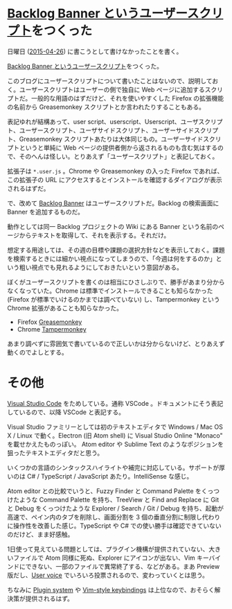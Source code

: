 # [Backlog Banner というユーザースクリプト][backlog-banner]をつくった

日曜日 ([2015-04-26][]) に書こうとして書けなかったことを書く。

[Backlog Banner というユーザースクリプト][backlog-banner]をつくった。

このブログにユーザースクリプトについて書いたことはないので、説明しておく。ユーザースクリプトはユーザーの側で独自に Web ページに追加するスクリプトだ。一般的な用語のはずだけど、それを使いやすくした Firefox の拡張機能の名前から Greasemonkey スクリプトとか言われたりすることもある。

表記ゆれが結構あって、user script、userscript、Userscript、ユーザスクリプト、ユーザースクリプト、ユーザサイドスクリプト、ユーザーサイドスクリプト、Greasemonkey スクリプトあたりは大体同じもの。ユーザーサイドスクリプトというと単純に Web ページの提供者側から返されるものも含む気はするので、そのへんは怪しい。とりあえず「ユーザースクリプト」と表記しておく。

拡張子は `*.user.js` 。Chrome や Greasemonkey の入った Firefox であれば、この拡張子の URL にアクセスするとインストールを確認するダイアログが表示されるはずだ。

で、改めて [Backlog Banner][backlog-banner] はユーザースクリプトだ。Backlog の検索画面に Banner を追加するものだ。

動作としては同一 Backlog プロジェクトの Wiki にある Banner という名前のページからテキストを取得して、それを表示する。それだけ。

想定する用途しては、その週の目標や課題の選択方針などを表示しておく。課題を検索するときには細かい視点になってしまうので、「今週は何をするのか」という粗い視点でも見れるようにしておきたいという意図がある。

ぼくがユーザースクリプトを書くのは相当にひさしぶりで、勝手があまり分からなくなっていた。Chrome は標準でインストールできることも知らなかった (Firefox が標準でいけるのかまでは調べていない) し、Tampermonkey という Chrome 拡張があることも知らなかった。

- Firefox [Greasemonkey][greasemonkey]
- Chrome  [Tampermonkey][tampermonkey]

あまり調べずに雰囲気で書いているので正しいかは分からないけど、とりあえず動くのでよしとする。

# その他

[Visual Studio Code][vscode] をためしている。通称 VSCode 。ドキュメントにそう表記しているので、以降 VSCode と表記する。

Visual Studio ファミリーとしては初のテキストエディタで Windows / Mac OS X / Linux で動く。Electron (旧 Atom shell) に Visual Studio Online "Monaco" を載せかえたものっぽい。 Atom editor や Sublime Text のようなポジションを狙ったテキストエディタだと思う。

いくつかの言語のシンタックスハイライトや補完に対応している。サポートが厚いのは C# / TypeScript / JavaScript あたり。IntelliSense な感じ。

Atom editor との比較でいうと、Fuzzy Finder と Command Palette をくっつけたような Command Palette を持ち、TreeView と Find and Replace に Git と Debug をくっつけたような Explorer / Search / Git / Debug を持ち、起動が高速で、ペイン内のタブを削除し、画面分割を 3 個の垂直分割に制限し代わりに操作性を改善した感じ。TypeScript や C# での使い勝手は確認できていないのだけど、まま好感触。

1日使って見えている問題としては、プラグイン機構が提供されていない、大きいファイルで Atom 同様に死ぬ、Explorer にアイコンが出ない、Vim キーバインドにできない、一部のファイルで異常終了する、などがある。まあ Preview 版だし、[User voice][vscode-user-voice] でいろいろ投票されるので、変わっていくとは思う。

ちなみに [Plugin system](http://visualstudio.uservoice.com/forums/293070-visual-studio-code/suggestions/7752408-plugin-system) や [Vim-style keybindings](http://visualstudio.uservoice.com/forums/293070-visual-studio-code/suggestions/7752447-vim-style-keybindings) は上位なので、おそらく解決策が提供されるはず。

[vscode]: https://code.visualstudio.com/
[vscode-user-voice]: http://visualstudio.uservoice.com/forums/293070-visual-studio-code
[greasemonkey]: https://addons.mozilla.org/ja/firefox/addon/greasemonkey/
[tampermonkey]: https://chrome.google.com/webstore/detail/tampermonkey/dhdgffkkebhmkfjojejmpbldmpobfkfo
[backlog-banner]: https://gist.github.com/bouzuya/b9939beac282e222c1e9
[2015-04-26]: https://blog.bouzuya.net/2015/04/26/
